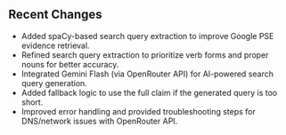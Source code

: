 ## Recent Changes
- Added spaCy-based search query extraction to improve Google PSE evidence retrieval.
- Refined search query extraction to prioritize verb forms and proper nouns for better accuracy.
- Integrated Gemini Flash (via OpenRouter API) for AI-powered search query generation.
- Added fallback logic to use the full claim if the generated query is too short.
- Improved error handling and provided troubleshooting steps for DNS/network issues with OpenRouter API.
